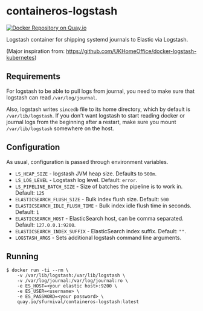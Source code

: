# containeros-logstash

[![Docker Repository on Quay.io](https://quay.io/repository/sfurnival/containeros-logstash/status "Docker Repository on Quay.io")](https://quay.io/repository/sfurnival/containeros-logstash)

Logstash container for shipping systemd journals to Elastic via Logstash.

(Major inspiration from: https://github.com/UKHomeOffice/docker-logstash-kubernetes)

## Requirements

For logstash to be able to pull logs from journal, you need to make sure that
logstash can read `/var/log/journal`.

Also, logstash writes `sincedb` file to its home directory, which by default is
`/var/lib/logstash`. If you don't want logstash to start reading docker or
journal logs from the beginning after a restart, make sure you mount
`/var/lib/logstash` somewhere on the host.

## Configuration

As usual, configuration is passed through environment variables.

- `LS_HEAP_SIZE` - logstash JVM heap size. Defaults to `500m`.
- `LS_LOG_LEVEL` - Logstash log level. Default: `error`.
- `LS_PIPELINE_BATCH_SIZE` - Size of batches the pipeline is to work in. Default: `125`
- `ELASTICSEARCH_FLUSH_SIZE` - Bulk index flush size. Default: `500`
- `ELASTICSEARCH_IDLE_FLUSH_TIME` - Bulk index idle flush time in seconds. Default: `1`
- `ELASTICSEARCH_HOST` - ElasticSearch host, can be comma separated. Default: `127.0.0.1:9200`.
- `ELASTICSEARCH_INDEX_SUFFIX` - ElasticSearch index suffix. Default: `""`.
- `LOGSTASH_ARGS` - Sets additional logstash command line arguments.


## Running

```
$ docker run -ti --rm \
    -v /var/lib/logstash:/var/lib/logstash \
    -v /var/log/journal:/var/log/journal:ro \
    -e ES_HOST=<your elastic host>:9200 \
    -e ES_USER=<username> \
    -e ES_PASSWORD=<your password> \
    quay.io/sfurnival/containeros-logstash:latest
```